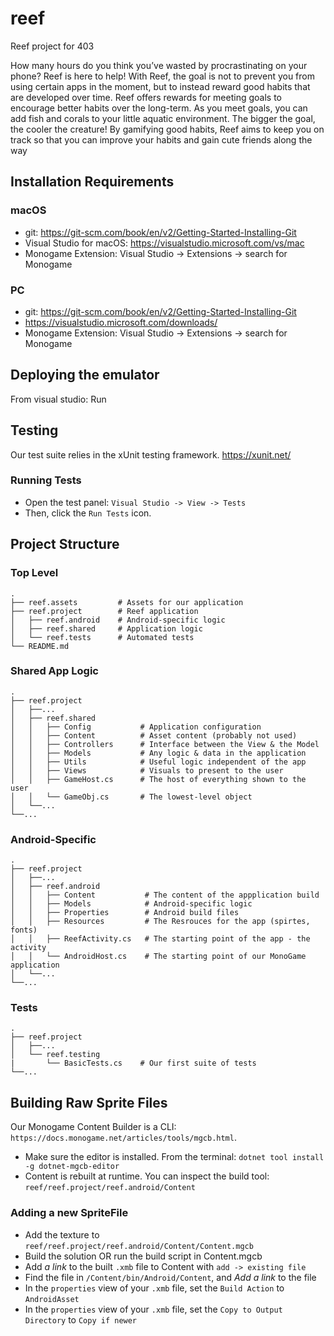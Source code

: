 # reef #
Reef project for 403

How many hours do you think you’ve wasted by procrastinating on your phone? Reef is here to help! With Reef, the goal is not to prevent you from using certain apps in the moment, but to instead reward good habits that are developed over time. Reef offers rewards for meeting goals to encourage better habits over the long-term. As you meet goals, you can add fish and corals to your little aquatic environment. The bigger the goal, the cooler the creature! By gamifying good habits, Reef aims to keep you on track so that you can improve your habits and gain cute friends along the way

## Installation Requirements ##

### macOS ###
- git: https://git-scm.com/book/en/v2/Getting-Started-Installing-Git
- Visual Studio for macOS: https://visualstudio.microsoft.com/vs/mac
- Monogame Extension: Visual Studio -> Extensions -> search for Monogame

### PC ###
- git: https://git-scm.com/book/en/v2/Getting-Started-Installing-Git
- https://visualstudio.microsoft.com/downloads/
- Monogame Extension: Visual Studio -> Extensions -> search for Monogame

## Deploying the emulator ##
From visual studio: Run

## Testing ##
Our test suite relies in the xUnit testing framework. https://xunit.net/

### Running Tests ###
- Open the test panel: `Visual Studio -> View -> Tests`
- Then, click the `Run Tests` icon.

## Project Structure ##

### Top Level ###
    .
    ├── reef.assets         # Assets for our application
    ├── reef.project        # Reef application 
    │   ├── reef.android    # Android-specific logic
    │   ├── reef.shared     # Application logic
    │   └── reef.tests      # Automated tests 
    └── README.md

### Shared App Logic ###
    .
    ├── reef.project
    │   ├──...
    │   ├── reef.shared
    │   │   ├── Config           # Application configuration
    │   │   ├── Content          # Asset content (probably not used)
    │   │   ├── Controllers      # Interface between the View & the Model
    │   │   ├── Models           # Any logic & data in the application
    │   │   ├── Utils            # Useful logic independent of the app
    │   │   ├── Views            # Visuals to present to the user
    │   │   ├── GameHost.cs      # The host of everything shown to the user
    │   │   └── GameObj.cs       # The lowest-level object
    │   └──...
    └──...

### Android-Specific ###
    .
    ├── reef.project
    │   ├──...
    │   ├── reef.android
    │   │   ├── Content           # The content of the appplication build
    │   │   ├── Models            # Android-specific logic
    │   │   ├── Properties        # Android build files
    │   │   ├── Resources         # The Resrouces for the app (spirtes, fonts)
    │   │   ├── ReefActivity.cs   # The starting point of the app - the activity
    │   │   └── AndroidHost.cs    # The starting point of our MonoGame application
    │   └──...
    └──...

### Tests ###
    .
    ├── reef.project
    │   ├──...
    │   └── reef.testing
    |       └── BasicTests.cs    # Our first suite of tests
    └──...     

## Building Raw Sprite Files ##
Our Monogame Content Builder is a CLI: `https://docs.monogame.net/articles/tools/mgcb.html`.
- Make sure the editor is installed. From the terminal: `dotnet tool install -g dotnet-mgcb-editor`
- Content is rebuilt at runtime. You can inspect the build tool: `reef/reef.project/reef.android/Content`

### Adding a new SpriteFile
- Add the texture to `reef/reef.project/reef.android/Content/Content.mgcb`
- Build the solution OR run the build script in Content.mgcb
- Add _a link_ to the built `.xmb` file to Content with `add -> existing file` 
- Find the file in `/Content/bin/Android/Content`, and _Add a link_ to the file
- In the `properties` view of your `.xmb` file, set the `Build Action` to `AndroidAsset`
- In the `properties` view of your `.xmb` file, set the `Copy to Output Directory` to `Copy if newer`